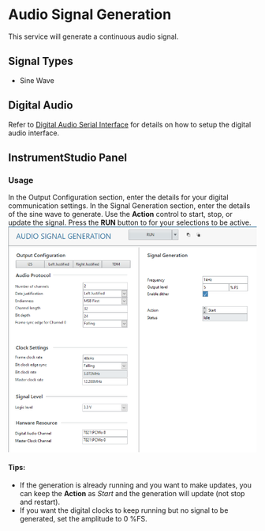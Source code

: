 # Audio Signal Generation 
This service will generate a continuous audio signal.

## Signal Types
- Sine Wave

## Digital Audio
Refer to [Digital Audio Serial Interface](../measurements/common/digital-serial.md) for details on how to setup the digital audio interface.

## InstrumentStudio Panel
### Usage
In the Output Configuration section, enter the details for your digital communication settings. In the Signal Generation section, enter the details of the sine wave to generate. Use the **Action** control to start, stop, or update the signal. Press the **RUN** button to for your selections to be active.  
![InstrumentStudio panel](meas-images/audio-signal-generation.png)
#### Tips: 
- If the generation is already running and you want to make updates, you can keep the **Action** as *Start* and the generation will update (not stop and restart).
- If you want the digital clocks to keep running but no signal to be generated, set the amplitude to 0 %FS.



